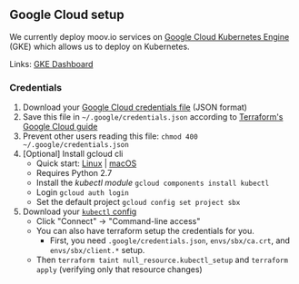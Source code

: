 ## Google Cloud setup

We currently deploy moov.io services on [Google Cloud Kubernetes Engine](https://cloud.google.com/kubernetes-engine/docs/) (GKE) which allows us to deploy on Kubernetes.

Links: [GKE Dashboard](https://console.cloud.google.com/kubernetes/list)

### Credentials

1. Download your [Google Cloud credentials file](https://console.cloud.google.com/apis/credentials/serviceaccountkey) (JSON format)
1. Save this file in `~/.google/credentials.json` according to [Terraform's Google Cloud guide](https://www.terraform.io/docs/providers/google/index.html#configuration-reference)
  1. Prevent other users reading this file: `chmod 400 ~/.google/credentials.json`
1. [Optional] Install gcloud cli
   - Quick start: [Linux](https://cloud.google.com/sdk/docs/quickstart-linux) | [macOS](https://cloud.google.com/sdk/docs/quickstart-macos)
   - Requires Python 2.7
   - Install the *kubectl module* `gcloud components install kubectl`
   - Login `gcloud auth login`
   - Set the default project `gcloud config set project sbx`
1. Download your [`kubectl` config](https://console.cloud.google.com/kubernetes/list)
   - Click "Connect" -> "Command-line access"
   - You can also have terraform setup the credentials for you.
     - First, you need `.google/credentials.json`, `envs/sbx/ca.crt`, and `envs/sbx/client.*` setup.
   - Then `terraform taint null_resource.kubectl_setup` and `terraform apply` (verifying only that resource changes)
